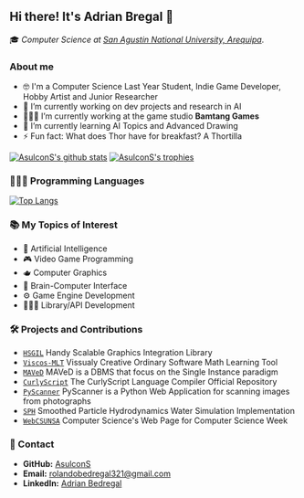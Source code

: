 ## Hi there! It's Adrian Bregal 👋

🎓 _Computer Science at [San Agustin National University, Arequipa](https://www.unsa.edu.pe/en/)_.

### About me

- 🤓 I'm a Computer Science Last Year Student, Indie Game Developer, Hobby Artist and Junior Researcher
- 🔭 I’m currently working on dev projects and research in AI
- 👨🏻‍💻 I’m currently working at the game studio **Bamtang Games**
- 🌱 I’m currently learning AI Topics and Advanced Drawing
- ⚡ Fun fact: What does Thor have for breakfast? A Thortilla

[![AsulconS's github stats](https://github-readme-stats.vercel.app/api?username=AsulconS&show_icons=true&count_private=true&theme=tokyonight)](#)
[![AsulconS's trophies](https://github-profile-trophy.vercel.app/?username=AsulconS&theme=tokyonight&&column=-1&margin-w=8)](#)

### 👨🏻‍💻 Programming Languages

[![Top Langs](https://github-readme-stats.vercel.app/api/top-langs/?username=AsulconS&layout=compact&langs_count=8&theme=tokyonight)](#)

### 📚 My Topics of Interest

- 🤖 Artificial Intelligence
- 🎮 Video Game Programming
- 🫖 Computer Graphics
- 🧠 Brain-Computer Interface
- ⚙️ Game Engine Development
- 👨🏻‍💻 Library/API Development

### 🛠️ Projects and Contributions

- [`HSGIL`](https://github.com/AsulconS/HSGIL) Handy Scalable Graphics Integration Library
- [`Viscos-MLT`](https://github.com/AsulconS/Viscos-MLT) Vissualy Creative Ordinary Software Math Learning Tool
- [`MAVeD`](https://github.com/AsulconS/MAVeD) MAVeD is a DBMS that focus on the Single Instance paradigm
- [`CurlyScript`](https://github.com/AsulconS/CurlyScript-Compiler) The CurlyScript Language Compiler Official Repository
- [`PyScanner`](https://github.com/AsulconS/PyScanner) PyScanner is a Python Web Application for scanning images from photographs
- [`SPH`](https://github.com/AsulconS/SPH) Smoothed Particle Hydrodynamics Water Simulation Implementation
- [`WebCSUNSA`](https://github.com/lehi10/webCsUNSA) Computer Science's Web Page for Computer Science Week

### 📩 Contact

- **GitHub:** [AsulconS](https://github.com/AsulconS)
- **Email:** [rolandobedregal321@gmail.com](mailto:rolandobedregal321@gmail.com)
- **LinkedIn:** [Adrian Bedregal](https://www.linkedin.com/in/adrian-bedregal)

<!--
**AsulconS/AsulconS** is a ✨ _special_ ✨ repository because its `README.md` (this file) appears on your GitHub profile.

Here are some ideas to get you started:

- 🔭 I’m currently working on ...
- 🌱 I’m currently learning ...
- 👯 I’m looking to collaborate on ...
- 🤔 I’m looking for help with ...
- 💬 Ask me about ...
- 📫 How to reach me: ...
- 😄 Pronouns: ...
- ⚡ Fun fact: ...
-->
